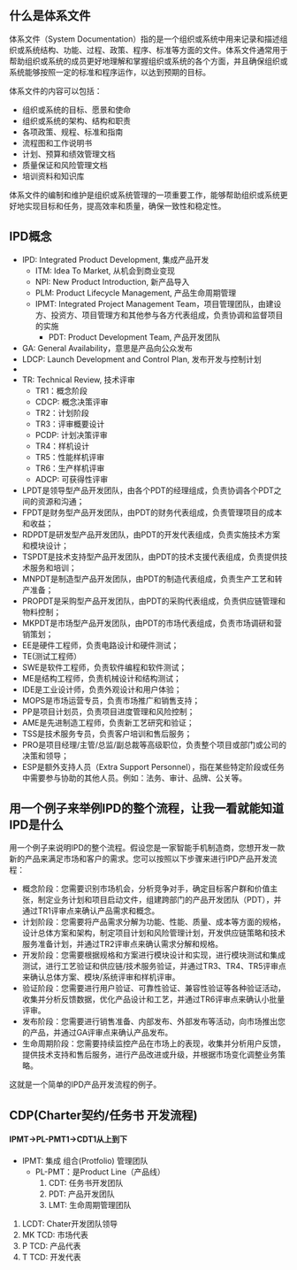 ## 什么是体系文件

体系文件（System Documentation）指的是一个组织或系统中用来记录和描述组织或系统结构、功能、过程、政策、程序、标准等方面的文件。体系文件通常用于帮助组织或系统的成员更好地理解和掌握组织或系统的各个方面，并且确保组织或系统能够按照一定的标准和程序运作，以达到预期的目标。

体系文件的内容可以包括：

*   组织或系统的目标、愿景和使命
*   组织或系统的架构、结构和职责
*   各项政策、规程、标准和指南
*   流程图和工作说明书
*   计划、预算和绩效管理文档
*   质量保证和风险管理文档
*   培训资料和知识库

体系文件的编制和维护是组织或系统管理的一项重要工作，能够帮助组织或系统更好地实现目标和任务，提高效率和质量，确保一致性和稳定性。

## IPD概念
*   IPD: Integrated Product Development, 集成产品开发
    *   ITM: Idea To Market, 从机会到商业变现
    *   NPI: New Product Introduction, 新产品导入
    *   PLM: Product Lifecycle Management, 产品生命周期管理
    *   IPMT: Integrated Project Management Team，项目管理团队，由建设方、投资方、项目管理方和其他参与各方代表组成，负责协调和监督项目的实施
        *   PDT: Product Development Team, 产品开发团队
*   GA: General Availability，意思是产品向公众发布
*   LDCP: Launch Development and Control Plan, 发布开发与控制计划
*
*   TR: Technical Review, 技术评审
    *   TR1：概念阶段
    *   CDCP: 概念决策评审
    *   TR2：计划阶段
    *   TR3：评审概要设计
    *   PCDP: 计划决策评审
    *   TR4：样机设计
    *   TR5：性能样机评审
    *   TR6：生产样机评审
    *   ADCP: 可获得性评审
*   LPDT是领导型产品开发团队，由各个PDT的经理组成，负责协调各个PDT之间的资源和沟通；
*   FPDT是财务型产品开发团队，由PDT的财务代表组成，负责管理项目的成本和收益；
*   RDPDT是研发型产品开发团队，由PDT的开发代表组成，负责实施技术方案和模块设计；
*   TSPDT是技术支持型产品开发团队，由PDT的技术支援代表组成，负责提供技术服务和培训；
*   MNPDT是制造型产品开发团队，由PDT的制造代表组成，负责生产工艺和转产准备；
*   PROPDT是采购型产品开发团队，由PDT的采购代表组成，负责供应链管理和物料控制；
*   MKPDT是市场型产品开发团队，由PDT的市场代表组成，负责市场调研和营销策划；
*   EE是硬件工程师，负责电路设计和硬件测试；
*   TE(测试工程师）
*   SWE是软件工程师，负责软件编程和软件测试；
*   ME是结构工程师，负责机械设计和结构测试；
*   IDE是工业设计师，负责外观设计和用户体验；
*   MOPS是市场运营专员，负责市场推广和销售支持；
*   PP是项目计划员，负责项目进度管理和风险控制；
*   AME是先进制造工程师，负责新工艺研究和验证；
*   TSS是技术服务专员，负责客户培训和售后服务；
*   PRO是项目经理/主管/总监/副总裁等高级职位，负责整个项目或部门或公司的决策和领导；
*   ESP是额外支持人员（Extra Support Personnel），指在某些特定阶段或任务中需要参与协助的其他人员。例如：法务、审计、品牌、公关等。


## 用一个例子来举例IPD的整个流程，让我一看就能知道IPD是什么

用一个例子来说明IPD的整个流程。假设您是一家智能手机制造商，您想开发一款新的产品来满足市场和客户的需求。您可以按照以下步骤来进行IPD产品开发流程：

*   概念阶段：您需要识别市场机会，分析竞争对手，确定目标客户群和价值主张，制定业务计划和项目启动文件，组建跨部门的产品开发团队（PDT），并通过TR1评审点来确认产品需求和概念。
*   计划阶段：您需要将产品需求分解为功能、性能、质量、成本等方面的规格，设计总体方案和架构，制定项目计划和风险管理计划，开发供应链策略和技术服务准备计划，并通过TR2评审点来确认需求分解和规格。
*   开发阶段：您需要根据规格和方案进行模块设计和实现，进行模块测试和集成测试，进行工艺验证和供应链/技术服务验证，并通过TR3、TR4、TR5评审点来确认总体方案、模块/系统评审和样机评审。
*   验证阶段：您需要进行用户验证、可靠性验证、兼容性验证等各种验证活动，收集并分析反馈数据，优化产品设计和工艺，并通过TR6评审点来确认小批量评审。
*   发布阶段：您需要进行销售准备、内部发布、外部发布等活动，向市场推出您的产品，并通过GA评审点来确认产品发布。
*   生命周期阶段：您需要持续监控产品在市场上的表现，收集并分析用户反馈，提供技术支持和售后服务，进行产品改进或升级，并根据市场变化调整业务策略。

这就是一个简单的IPD产品开发流程的例子。


## CDP(Charter契约/任务书 开发流程)
#### IPMT->PL-PMT1->CDT1从上到下
- IPMT: 集成 组合(Protfolio) 管理团队
	- PL-PMT：是Product Line（产品线）
		1. CDT: 任务书开发团队
		2. PDT: 产品开发团队
		3. LMT: 生命周期管理团队

1. LCDT: Chater开发团队领导
2. MK TCD: 市场代表
3. P TCD: 产品代表
4. T TCD: 开发代表
